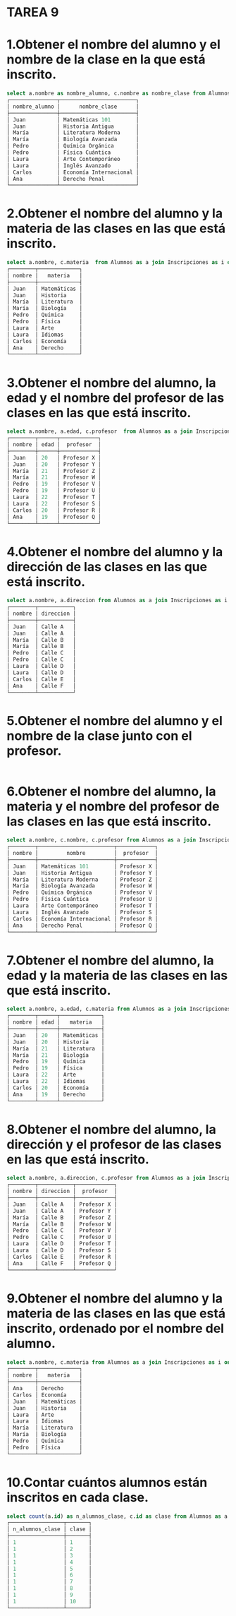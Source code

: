 # TAREA 9

# 1.Obtener el nombre del alumno y el nombre de la clase en la que está inscrito.
```sql
select a.nombre as nombre_alumno, c.nombre as nombre_clase from Alumnos as a join Inscripciones as i on a.id = i.id_alumno join Clases as c on i.id_clase = c.id;
┌───────────────┬────────────────────────┐
│ nombre_alumno │      nombre_clase      │
├───────────────┼────────────────────────┤
│ Juan          │ Matemáticas 101        │
│ Juan          │ Historia Antigua       │
│ María         │ Literatura Moderna     │
│ María         │ Biología Avanzada      │
│ Pedro         │ Química Orgánica       │
│ Pedro         │ Física Cuántica        │
│ Laura         │ Arte Contemporáneo     │
│ Laura         │ Inglés Avanzado        │
│ Carlos        │ Economía Internacional │
│ Ana           │ Derecho Penal          │
└───────────────┴────────────────────────┘

```
# 2.Obtener el nombre del alumno y la materia de las clases en las que está inscrito.
```sql
select a.nombre, c.materia  from Alumnos as a join Inscripciones as i on a.id = i.id_alumno join Clases as c on i.id_clase = c.id;
┌────────┬─────────────┐
│ nombre │   materia   │
├────────┼─────────────┤
│ Juan   │ Matemáticas │
│ Juan   │ Historia    │
│ María  │ Literatura  │
│ María  │ Biología    │
│ Pedro  │ Química     │
│ Pedro  │ Física      │
│ Laura  │ Arte        │
│ Laura  │ Idiomas     │
│ Carlos │ Economía    │
│ Ana    │ Derecho     │
└────────┴─────────────┘

```
# 3.Obtener el nombre del alumno, la edad y el nombre del profesor de las clases en las que está inscrito.
```sql
select a.nombre, a.edad, c.profesor  from Alumnos as a join Inscripciones as i on a.id = i.id_alumno join Clases as c on i.id_clase = c.id;
┌────────┬──────┬────────────┐
│ nombre │ edad │  profesor  │
├────────┼──────┼────────────┤
│ Juan   │ 20   │ Profesor X │
│ Juan   │ 20   │ Profesor Y │
│ María  │ 21   │ Profesor Z │
│ María  │ 21   │ Profesor W │
│ Pedro  │ 19   │ Profesor V │
│ Pedro  │ 19   │ Profesor U │
│ Laura  │ 22   │ Profesor T │
│ Laura  │ 22   │ Profesor S │
│ Carlos │ 20   │ Profesor R │
│ Ana    │ 19   │ Profesor Q │
└────────┴──────┴────────────┘

```
# 4.Obtener el nombre del alumno y la dirección de las clases en las que está inscrito.
```sql
select a.nombre, a.direccion from Alumnos as a join Inscripciones as i on a.id = i.id_alumno join Clases as c on i.id_clase = c.id;
┌────────┬───────────┐
│ nombre │ direccion │
├────────┼───────────┤
│ Juan   │ Calle A   │
│ Juan   │ Calle A   │
│ María  │ Calle B   │
│ María  │ Calle B   │
│ Pedro  │ Calle C   │
│ Pedro  │ Calle C   │
│ Laura  │ Calle D   │
│ Laura  │ Calle D   │
│ Carlos │ Calle E   │
│ Ana    │ Calle F   │
└────────┴───────────┘

```
# 5.Obtener el nombre del alumno y el nombre de la clase junto con el profesor.
```sql

```
# 6.Obtener el nombre del alumno, la materia y el nombre del profesor de las clases en las que está inscrito.
```sql
select a.nombre, c.nombre, c.profesor from Alumnos as a join Inscripciones as i on a.id = i.id_alumno join Clases as c on i.id_clase = c.id;
┌────────┬────────────────────────┬────────────┐
│ nombre │         nombre         │  profesor  │
├────────┼────────────────────────┼────────────┤
│ Juan   │ Matemáticas 101        │ Profesor X │
│ Juan   │ Historia Antigua       │ Profesor Y │
│ María  │ Literatura Moderna     │ Profesor Z │
│ María  │ Biología Avanzada      │ Profesor W │
│ Pedro  │ Química Orgánica       │ Profesor V │
│ Pedro  │ Física Cuántica        │ Profesor U │
│ Laura  │ Arte Contemporáneo     │ Profesor T │
│ Laura  │ Inglés Avanzado        │ Profesor S │
│ Carlos │ Economía Internacional │ Profesor R │
│ Ana    │ Derecho Penal          │ Profesor Q │
└────────┴────────────────────────┴────────────┘
```
# 7.Obtener el nombre del alumno, la edad y la materia de las clases en las que está inscrito.
```sql
select a.nombre, a.edad, c.materia from Alumnos as a join Inscripciones as i on a.id = i.id_alumno join Clases as c on i.id_clase = c.id;
┌────────┬──────┬─────────────┐
│ nombre │ edad │   materia   │
├────────┼──────┼─────────────┤
│ Juan   │ 20   │ Matemáticas │
│ Juan   │ 20   │ Historia    │
│ María  │ 21   │ Literatura  │
│ María  │ 21   │ Biología    │
│ Pedro  │ 19   │ Química     │
│ Pedro  │ 19   │ Física      │
│ Laura  │ 22   │ Arte        │
│ Laura  │ 22   │ Idiomas     │
│ Carlos │ 20   │ Economía    │
│ Ana    │ 19   │ Derecho     │
└────────┴──────┴─────────────┘

```
# 8.Obtener el nombre del alumno, la dirección y el profesor de las clases en las que está inscrito.
```sql
select a.nombre, a.direccion, c.profesor from Alumnos as a join Inscripciones as i on a.id = i.id_alumno join Clases as c on i.id_clase = c.id;
┌────────┬───────────┬────────────┐
│ nombre │ direccion │  profesor  │
├────────┼───────────┼────────────┤
│ Juan   │ Calle A   │ Profesor X │
│ Juan   │ Calle A   │ Profesor Y │
│ María  │ Calle B   │ Profesor Z │
│ María  │ Calle B   │ Profesor W │
│ Pedro  │ Calle C   │ Profesor V │
│ Pedro  │ Calle C   │ Profesor U │
│ Laura  │ Calle D   │ Profesor T │
│ Laura  │ Calle D   │ Profesor S │
│ Carlos │ Calle E   │ Profesor R │
│ Ana    │ Calle F   │ Profesor Q │
└────────┴───────────┴────────────┘

```
# 9.Obtener el nombre del alumno y la materia de las clases en las que está inscrito, ordenado por el nombre del alumno.
```sql
select a.nombre, c.materia from Alumnos as a join Inscripciones as i on a.id = i.id_alumno join Clases as c on i.id_clase = c.id order by(a.nombre);
┌────────┬─────────────┐
│ nombre │   materia   │
├────────┼─────────────┤
│ Ana    │ Derecho     │
│ Carlos │ Economía    │
│ Juan   │ Matemáticas │
│ Juan   │ Historia    │
│ Laura  │ Arte        │
│ Laura  │ Idiomas     │
│ María  │ Literatura  │
│ María  │ Biología    │
│ Pedro  │ Química     │
│ Pedro  │ Física      │
└────────┴─────────────┘

```
# 10.Contar cuántos alumnos están inscritos en cada clase.
```sql
select count(a.id) as n_alumnos_clase, c.id as clase from Alumnos as a join Inscripciones as i on a.id = i.id_alumno join Clases as c on i.id_clase = c.id group by (c.id);
┌─────────────────┬───────┐
│ n_alumnos_clase │ clase │
├─────────────────┼───────┤
│ 1               │ 1     │
│ 1               │ 2     │
│ 1               │ 3     │
│ 1               │ 4     │
│ 1               │ 5     │
│ 1               │ 6     │
│ 1               │ 7     │
│ 1               │ 8     │
│ 1               │ 9     │
│ 1               │ 10    │
└─────────────────┴───────┘

```
